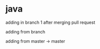 # java

adding in branch 1 after merging pull request

adding from branch

adding from master -> master

